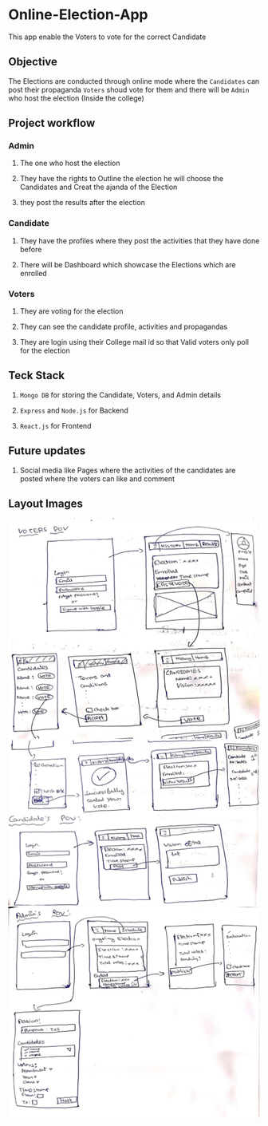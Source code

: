 # Online-Election-App

This app enable the Voters to vote for the correct Candidate

## Objective

  The Elections are conducted through online mode where the `Candidates` can post their propaganda
  `Voters` shoud vote for them and there will be `Admin` who host the election (Inside the college)

## Project workflow

### **Admin**

1. The one who host the election

2. They have the rights to Outline the election he will choose the Candidates and Creat the ajanda of the Election

3. they post the results after the election

### **Candidate**
  
1. They have the profiles where they post the activities that they have done before

2. There will be Dashboard which showcase the Elections which are enrolled

### **Voters**

1. They are voting for the election

2. They can see the candidate profile, activities and propagandas

3. They are login using their College mail id so that Valid voters only poll for the election

## Teck Stack

1. `Mongo DB` for storing the Candidate, Voters, and Admin details

2. `Express` and `Node.js` for Backend

3. `React.js` for Frontend

## Future updates

1. Social media like Pages where the activities of the candidates are posted where the voters can like and comment  


## Layout Images

![Voters page](./images/layout1.jpeg)
![Candidate page](./images/layout2.jpeg)
![Admin page](./images/layout3.jpeg)
